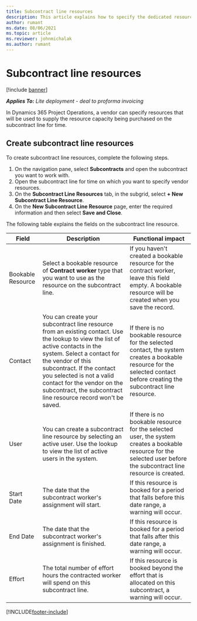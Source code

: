 ```yaml
---
title: Subcontract line resources
description: This article explains how to specify the dedicated resources that are provided by the vendor for a specific subcontract line for time.
author: rumant
ms.date: 08/06/2021
ms.topic: article
ms.reviewer: johnmichalak
ms.author: rumant
---
```


# Subcontract line resources

[!include [banner](../../includes/dataverse-preview.md)]

_**Applies To:** Lite deployment - deal to proforma invoicing_

In Dynamics 365 Project Operations, a vendor can specify resources that will be used to supply the resource capacity being purchased on the subcontract line for time.

## Create subcontract line resources

To create subcontract line resources, complete the following steps.

1. On the navigation pane, select **Subcontracts** and open the subcontract you want to work with.
2. Open the subcontract line for time on which you want to specify vendor resources.
3. On the **Subcontract Line Resources** tab, in the subgrid, select **+ New Subcontract Line Resource**.
4. On the **New Subcontract Line Resource** page, enter the required information and then select **Save and Close**.

The following table explains the fields on the subcontract line resource.

| Field | Description | Functional impact |
| ----- | ----------- | ----------------- |
| Bookable Resource | Select a bookable resource of **Contract worker** type that you want to use as the resource on the subcontract line.| If you haven't created a bookable resource for the contract worker, leave this field empty. A bookable resource will be created when you save the record.  |
| Contact | You can create your subcontract line resource from an existing contact. Use the lookup to view the list of active contacts in the system. Select a contact for the vendor of this subcontract. If the contact you selected is not a valid contact for the vendor on the subcontract, the subcontract line resource record won't be saved.| If there is no bookable resource for the selected contact, the system creates a bookable resource for the selected contact before creating the subcontract line resource. |
| User | You can create a subcontract line resource by selecting an active user. Use the lookup to view the list of active users in the system.| If there is no bookable resource for the selected user, the system creates a bookable resource for the selected user before the subcontract line resource is created. |
| Start Date | The date that the subcontract worker's assignment will start.| If this resource is booked for a period that falls before this date range, a warning will occur. |
| End Date | The date that the subcontract worker's assignment is finished.| If this resource is booked for a period that falls after this date range, a warning will occur. |
| Effort | The total number of effort hours the contracted worker will spend on this subcontract line.| If this resource is booked beyond the effort that is allocated on this subcontract, a warning will occur. |


[!INCLUDE[footer-include](../../includes/footer-banner.md)]
